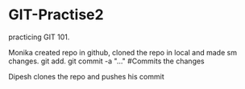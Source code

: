 # GIT-Practise2
practicing GIT 101.

Monika created repo in github,
cloned the repo in local and made sm changes.
git add.
git commit -a "..." #Commits the changes

Dipesh clones the repo and pushes his commit
